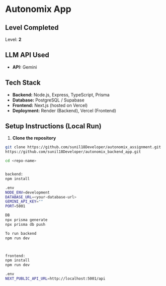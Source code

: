 # Autonomix App

## Level Completed
Level: **2** <!-- Replace with 1, 2, or 3 depending on what you completed -->

## LLM API Used
- **API:** Gemini <!-- Replace with the one you used -->

## Tech Stack
- **Backend:** Node.js, Express, TypeScript, Prisma  
- **Database:** PostgreSQL / Supabase
- **Frontend:** Next.js (hosted on Vercel)  
- **Deployment:** Render (Backend), Vercel (Frontend)

## Setup Instructions (Local Run)

1. **Clone the repository**
```bash
git clone https://github.com/sunil18Developer/autonomix_assignment.git
https://github.com/sunil18Developer/autonomix_backend_app.git

cd <repo-name>


backend:
npm install

.env
NODE_ENV=development
DATABASE_URL=<your-database-url>
GEMINI_API_KEY=""
PORT=5001

DB
npx prisma generate
npx prisma db push

To run backend
npm run dev



frontend:
npm install
npm run dev

.env
NEXT_PUBLIC_API_URL=http://localhost:5001/api






